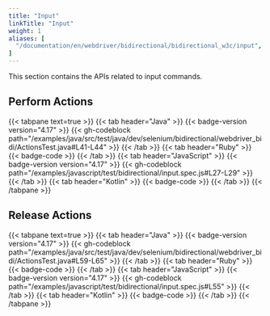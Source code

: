 ```yaml
---
title: "Input"
linkTitle: "Input"
weight: 1
aliases: [
  "/documentation/en/webdriver/bidirectional/bidirectional_w3c/input",
]
---
```


This section contains the APIs related to input commands. 

## Perform Actions

{{< tabpane text=true >}}
{{< tab header="Java" >}}
{{< badge-version version="4.17" >}}
{{< gh-codeblock path="/examples/java/src/test/java/dev/selenium/bidirectional/webdriver_bidi/ActionsTest.java#L41-L44" >}}
{{< /tab >}}
{{< tab header="Ruby" >}}
{{< badge-code >}}
{{< /tab >}}
{{< tab header="JavaScript" >}}
{{< badge-version version="4.17" >}}
{{< gh-codeblock path="/examples/javascript/test/bidirectional/input.spec.js#L27-L29" >}}
{{< /tab >}}
{{< tab header="Kotlin" >}}
{{< badge-code >}}
{{< /tab >}}
{{< /tabpane >}}

## Release Actions

{{< tabpane text=true >}}
{{< tab header="Java" >}}
{{< badge-version version="4.17" >}}
{{< gh-codeblock path="/examples/java/src/test/java/dev/selenium/bidirectional/webdriver_bidi/ActionsTest.java#L59-L65" >}}
{{< /tab >}}
{{< tab header="Ruby" >}}
{{< badge-code >}}
{{< /tab >}}
{{< tab header="JavaScript" >}}
{{< badge-version version="4.17" >}}
{{< gh-codeblock path="/examples/javascript/test/bidirectional/input.spec.js#L55" >}}
{{< /tab >}}
{{< tab header="Kotlin" >}}
{{< badge-code >}}
{{< /tab >}}
{{< /tabpane >}}
